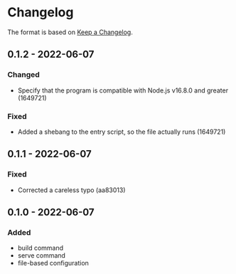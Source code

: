 # Changelog

The format is based on [Keep a Changelog](https://keepachangelog.com/en/1.0.0/).

## 0.1.2 - 2022-06-07

### Changed
- Specify that the program is compatible with Node.js v16.8.0 and greater (1649721)

### Fixed
- Added a shebang to the entry script, so the file actually runs (1649721)


## 0.1.1 - 2022-06-07

### Fixed
- Corrected a careless typo (aa83013)


## 0.1.0 - 2022-06-07

### Added
- build command
- serve command
- file-based configuration
